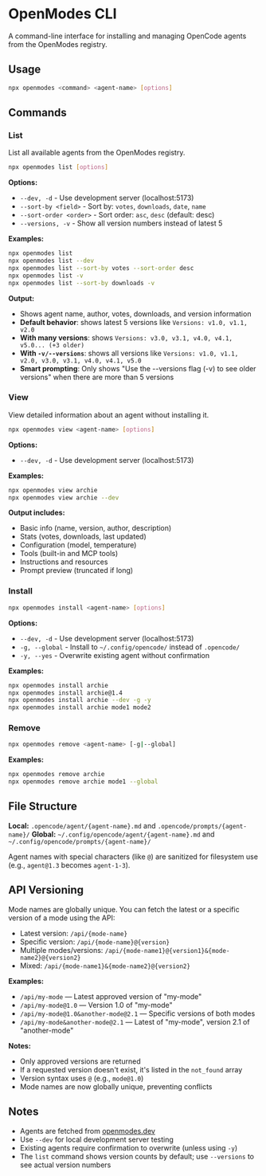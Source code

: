 # OpenModes CLI

A command-line interface for installing and managing OpenCode agents from the OpenModes registry.

## Usage

```bash
npx openmodes <command> <agent-name> [options]
```

## Commands

### List

List all available agents from the OpenModes registry.

```bash
npx openmodes list [options]
```

**Options:**

- `--dev, -d` - Use development server (localhost:5173)
- `--sort-by <field>` - Sort by: `votes`, `downloads`, `date`, `name`
- `--sort-order <order>` - Sort order: `asc`, `desc` (default: desc)
- `--versions, -v` - Show all version numbers instead of latest 5

**Examples:**

```bash
npx openmodes list
npx openmodes list --dev
npx openmodes list --sort-by votes --sort-order desc
npx openmodes list -v
npx openmodes list --sort-by downloads -v
```

**Output:**

- Shows agent name, author, votes, downloads, and version information
- **Default behavior**: shows latest 5 versions like `Versions: v1.0, v1.1, v2.0`
- **With many versions**: shows `Versions: v3.0, v3.1, v4.0, v4.1, v5.0... (+3 older)`
- **With `-v/--versions`**: shows all versions like `Versions: v1.0, v1.1, v2.0, v3.0, v3.1, v4.0, v4.1, v5.0`
- **Smart prompting**: Only shows "Use the --versions flag (-v) to see older versions" when there are more than 5 versions

### View

View detailed information about an agent without installing it.

```bash
npx openmodes view <agent-name> [options]
```

**Options:**

- `--dev, -d` - Use development server (localhost:5173)

**Examples:**

```bash
npx openmodes view archie
npx openmodes view archie --dev
```

**Output includes:**

- Basic info (name, version, author, description)
- Stats (votes, downloads, last updated)
- Configuration (model, temperature)
- Tools (built-in and MCP tools)
- Instructions and resources
- Prompt preview (truncated if long)

### Install

```bash
npx openmodes install <agent-name> [options]
```

**Options:**

- `--dev, -d` - Use development server (localhost:5173)
- `-g, --global` - Install to `~/.config/opencode/` instead of `.opencode/`
- `-y, --yes` - Overwrite existing agent without confirmation

**Examples:**

```bash
npx openmodes install archie
npx openmodes install archie@1.4
npx openmodes install archie --dev -g -y
npx openmodes install archie mode1 mode2
```

### Remove

```bash
npx openmodes remove <agent-name> [-g|--global]
```

**Examples:**

```bash
npx openmodes remove archie
npx openmodes remove archie mode1 --global
```

## File Structure

**Local:** `.opencode/agent/{agent-name}.md` and `.opencode/prompts/{agent-name}/`
**Global:** `~/.config/opencode/agent/{agent-name}.md` and `~/.config/opencode/prompts/{agent-name}/`

Agent names with special characters (like `@`) are sanitized for filesystem use (e.g., `agent@1.3` becomes `agent-1-3`).

## API Versioning

Mode names are globally unique. You can fetch the latest or a specific version of a mode using the API:

- Latest version: `/api/{mode-name}`
- Specific version: `/api/{mode-name}@{version}`
- Multiple modes/versions: `/api/{mode-name1}@{version1}&{mode-name2}@{version2}`
- Mixed: `/api/{mode-name1}&{mode-name2}@{version2}`

**Examples:**

- `/api/my-mode` — Latest approved version of "my-mode"
- `/api/my-mode@1.0` — Version 1.0 of "my-mode"
- `/api/my-mode@1.0&another-mode@2.1` — Specific versions of both modes
- `/api/my-mode&another-mode@2.1` — Latest of "my-mode", version 2.1 of "another-mode"

**Notes:**

- Only approved versions are returned
- If a requested version doesn't exist, it's listed in the `not_found` array
- Version syntax uses `@` (e.g., `mode@1.0`)
- Mode names are now globally unique, preventing conflicts

## Notes

- Agents are fetched from [openmodes.dev](https://openmodes.dev)
- Use `--dev` for local development server testing
- Existing agents require confirmation to overwrite (unless using `-y`)
- The `list` command shows version counts by default; use `--versions` to see actual version numbers
